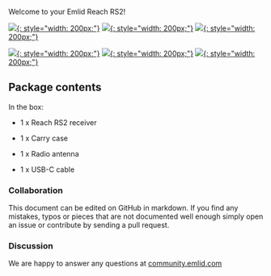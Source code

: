 Welcome to your Emlid Reach RS2!

  [![](img/reachrs2/quickstart.png){: style="width: 200px;"}](quickstart.md)
  [![](img/reachrs2/tutorials.png){: style="width: 200px;"}](tutorials.md)
  [![](img/reachrs2/reachview.png){: style="width: 200px;"}](common/reachview)

  [![](img/reachrs2/placement.png){: style="width: 200px;"}](placement.md)
  [![](img/reachrs2/power-supply.png){: style="width: 200px;"}](power-supply.md)
  [![](img/reachrs2/specs.png){: style="width: 200px;"}](specs.md)

## Package contents

In the box:

* 1 x Reach RS2 receiver

* 1 x Carry case

* 1 x Radio antenna

* 1 x USB-C cable

### Collaboration

This document can be edited on GitHub in markdown. If you find any mistakes, typos or  pieces that are not documented well enough simply open an issue or contribute by sending a pull request.

### Discussion

We are happy to answer any questions at [community.emlid.com](http://community.emlid.com)